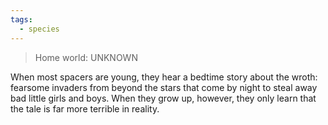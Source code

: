 ```yaml
---
tags:
  - species
---
```

>Home world: UNKNOWN

When most spacers are young, they hear a bedtime story about the wroth: fearsome invaders from beyond the stars that come by night to steal away bad little girls and boys. When they grow up, however, they only learn that the tale is far more terrible in reality.